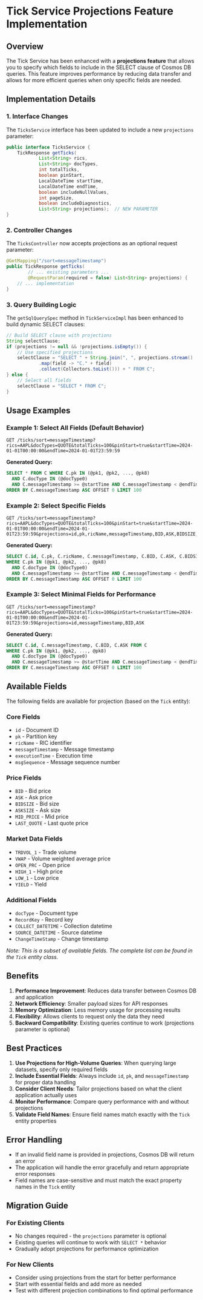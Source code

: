 # Tick Service Projections Feature Implementation

## Overview

The Tick Service has been enhanced with a **projections feature** that allows you to specify which fields to include in the SELECT clause of Cosmos DB queries. This feature improves performance by reducing data transfer and allows for more efficient queries when only specific fields are needed.

## Implementation Details

### 1. Interface Changes

The `TicksService` interface has been updated to include a new `projections` parameter:

```java
public interface TicksService {
    TickResponse getTicks(
            List<String> rics,
            List<String> docTypes,
            int totalTicks,
            boolean pinStart,
            LocalDateTime startTime,
            LocalDateTime endTime,
            boolean includeNullValues,
            int pageSize,
            boolean includeDiagnostics,
            List<String> projections);  // NEW PARAMETER
}
```

### 2. Controller Changes

The `TicksController` now accepts projections as an optional request parameter:

```java
@GetMapping("/sort=messageTimestamp")
public TickResponse getTicks(
        // ... existing parameters ...
        @RequestParam(required = false) List<String> projections) {
    // ... implementation
}
```

### 3. Query Building Logic

The `getSqlQuerySpec` method in `TickServiceImpl` has been enhanced to build dynamic SELECT clauses:

```java
// Build SELECT clause with projections
String selectClause;
if (projections != null && !projections.isEmpty()) {
    // Use specified projections
    selectClause = "SELECT " + String.join(", ", projections.stream()
            .map(field -> "C." + field)
            .collect(Collectors.toList())) + " FROM C";
} else {
    // Select all fields
    selectClause = "SELECT * FROM C";
}
```

## Usage Examples

### Example 1: Select All Fields (Default Behavior)
```http
GET /ticks/sort=messageTimestamp?rics=AAPL&docTypes=QUOTE&totalTicks=100&pinStart=true&startTime=2024-01-01T00:00:00&endTime=2024-01-01T23:59:59
```

**Generated Query:**
```sql
SELECT * FROM C WHERE C.pk IN (@pk1, @pk2, ..., @pk8) 
  AND C.docType IN (@docType0) 
  AND C.messageTimestamp >= @startTime AND C.messageTimestamp < @endTime 
ORDER BY C.messageTimestamp ASC OFFSET 0 LIMIT 100
```

### Example 2: Select Specific Fields
```http
GET /ticks/sort=messageTimestamp?rics=AAPL&docTypes=QUOTE&totalTicks=100&pinStart=true&startTime=2024-01-01T00:00:00&endTime=2024-01-01T23:59:59&projections=id,pk,ricName,messageTimestamp,BID,ASK,BIDSIZE,ASKSIZE
```

**Generated Query:**
```sql
SELECT C.id, C.pk, C.ricName, C.messageTimestamp, C.BID, C.ASK, C.BIDSIZE, C.ASKSIZE FROM C 
WHERE C.pk IN (@pk1, @pk2, ..., @pk8) 
  AND C.docType IN (@docType0) 
  AND C.messageTimestamp >= @startTime AND C.messageTimestamp < @endTime 
ORDER BY C.messageTimestamp ASC OFFSET 0 LIMIT 100
```

### Example 3: Select Minimal Fields for Performance
```http
GET /ticks/sort=messageTimestamp?rics=AAPL&docTypes=QUOTE&totalTicks=100&pinStart=true&startTime=2024-01-01T00:00:00&endTime=2024-01-01T23:59:59&projections=id,messageTimestamp,BID,ASK
```

**Generated Query:**
```sql
SELECT C.id, C.messageTimestamp, C.BID, C.ASK FROM C 
WHERE C.pk IN (@pk1, @pk2, ..., @pk8) 
  AND C.docType IN (@docType0) 
  AND C.messageTimestamp >= @startTime AND C.messageTimestamp < @endTime 
ORDER BY C.messageTimestamp ASC OFFSET 0 LIMIT 100
```

## Available Fields

The following fields are available for projection (based on the `Tick` entity):

### Core Fields
- `id` - Document ID
- `pk` - Partition key
- `ricName` - RIC identifier
- `messageTimestamp` - Message timestamp
- `executionTime` - Execution time
- `msgSequence` - Message sequence number

### Price Fields
- `BID` - Bid price
- `ASK` - Ask price
- `BIDSIZE` - Bid size
- `ASKSIZE` - Ask size
- `MID_PRICE` - Mid price
- `LAST_QUOTE` - Last quote price

### Market Data Fields
- `TRDVOL_1` - Trade volume
- `VWAP` - Volume weighted average price
- `OPEN_PRC` - Open price
- `HIGH_1` - High price
- `LOW_1` - Low price
- `YIELD` - Yield

### Additional Fields
- `docType` - Document type
- `RecordKey` - Record key
- `COLLECT_DATETIME` - Collection datetime
- `SOURCE_DATETIME` - Source datetime
- `ChangeTimeStamp` - Change timestamp

*Note: This is a subset of available fields. The complete list can be found in the `Tick` entity class.*

## Benefits

1. **Performance Improvement**: Reduces data transfer between Cosmos DB and application
2. **Network Efficiency**: Smaller payload sizes for API responses
3. **Memory Optimization**: Less memory usage for processing results
4. **Flexibility**: Allows clients to request only the data they need
5. **Backward Compatibility**: Existing queries continue to work (projections parameter is optional)

## Best Practices

1. **Use Projections for High-Volume Queries**: When querying large datasets, specify only required fields
2. **Include Essential Fields**: Always include `id`, `pk`, and `messageTimestamp` for proper data handling
3. **Consider Client Needs**: Tailor projections based on what the client application actually uses
4. **Monitor Performance**: Compare query performance with and without projections
5. **Validate Field Names**: Ensure field names match exactly with the `Tick` entity properties

## Error Handling

- If an invalid field name is provided in projections, Cosmos DB will return an error
- The application will handle the error gracefully and return appropriate error responses
- Field names are case-sensitive and must match the exact property names in the `Tick` entity

## Migration Guide

### For Existing Clients
- No changes required - the `projections` parameter is optional
- Existing queries will continue to work with `SELECT *` behavior
- Gradually adopt projections for performance optimization

### For New Clients
- Consider using projections from the start for better performance
- Start with essential fields and add more as needed
- Test with different projection combinations to find optimal performance 